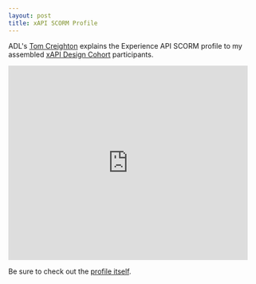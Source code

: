 ```yaml
---
layout: post
title: xAPI SCORM Profile
---
```


ADL's [Tom Creighton](https://github.com/creighton) explains the Experience API SCORM profile to my assembled [xAPI Design Cohort](http://www.adlnet.gov/from-adl-team-member-craig-wiggins-xapi-design-cohort-season-3-kickoff/) participants.

<iframe title="Tom Creighton explains the Experience API SCORM Profile" width="480" height="390" src="http://www.youtube.com/v/nxkdzYMsegQ?html5=1" frameborder="0" allowfullscreen></iframe> 

Be sure to check out the [profile itself](https://github.com/adlnet/xAPI-SCORM-Profile/blob/master/xapi-scorm-profile.md).


